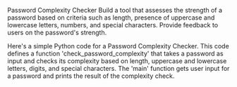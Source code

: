 Password Complexity Checker Build a tool that assesses the strength of a password based on criteria such as length, presence of uppercase and lowercase letters, numbers, and special characters. Provide feedback to users on the password's strength.

Here's a simple Python code for a Password Complexity Checker. This code defines a function 'check_password_complexity' that takes a password as input and checks its complexity based on length, uppercase and lowercase letters, digits, and special characters. The 'main' function gets user input for a password and prints the result of the complexity check.

